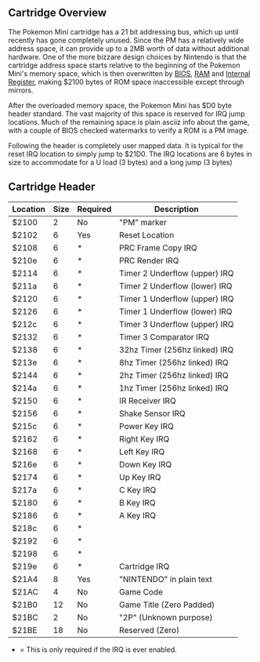 ## Cartridge Overview

The Pokemon Mini cartridge has a 21 bit addressing bus, which up until
recently has gone completely unused. Since the PM has a relatively wide
address space, it can provide up to a 2MB worth of data without
additional hardware. One of the more bizzare design choices by Nintendo
is that the cartridge address space starts relative to the beginning of
the Pokemon Mini's memory space, which is then overwritten by
[BIOS](PM_Bios.md "wikilink"), [RAM](PM_RAM.md "wikilink") and [Internal
Register](PM_Registers.md "wikilink"), making $2100 bytes of ROM space
inaccessible except through mirrors.

After the overloaded memory space, the Pokemon Mini has $D0 byte header
standard. The vast majority of this space is reserved for IRQ jump
locations. Much of the remaining space is plain asciiz info about the
game, with a couple of BIOS checked watermarks to verify a ROM is a PM
image.

Following the header is completely user mapped data. It is typical for
the reset IRQ location to simply jump to $21D0. The IRQ locations are 6
bytes in size to accommodate for a U load (3 bytes) and a long jump (3
bytes)

## Cartridge Header

| Location | Size | Required | Description                   |
| -------- | ---- | -------- | ----------------------------- |
| $2100    | 2    | No       | "PM" marker                   |
| $2102    | 6    | Yes      | Reset Location                |
| $2108    | 6    | \*       | PRC Frame Copy IRQ            |
| $210e    | 6    | \*       | PRC Render IRQ                |
| $2114    | 6    | \*       | Timer 2 Underflow (upper) IRQ |
| $211a    | 6    | \*       | Timer 2 Underflow (lower) IRQ |
| $2120    | 6    | \*       | Timer 1 Underflow (upper) IRQ |
| $2126    | 6    | \*       | Timer 1 Underflow (lower) IRQ |
| $212c    | 6    | \*       | Timer 3 Underflow (upper) IRQ |
| $2132    | 6    | \*       | Timer 3 Comparator IRQ        |
| $2138    | 6    | \*       | 32hz Timer (256hz linked) IRQ |
| $213e    | 6    | \*       | 8hz Timer (256hz linked) IRQ  |
| $2144    | 6    | \*       | 2hz Timer (256hz linked) IRQ  |
| $214a    | 6    | \*       | 1hz Timer (256hz linked) IRQ  |
| $2150    | 6    | \*       | IR Receiver IRQ               |
| $2156    | 6    | \*       | Shake Sensor IRQ              |
| $215c    | 6    | \*       | Power Key IRQ                 |
| $2162    | 6    | \*       | Right Key IRQ                 |
| $2168    | 6    | \*       | Left Key IRQ                  |
| $216e    | 6    | \*       | Down Key IRQ                  |
| $2174    | 6    | \*       | Up Key IRQ                    |
| $217a    | 6    | \*       | C Key IRQ                     |
| $2180    | 6    | \*       | B Key IRQ                     |
| $2186    | 6    | \*       | A Key IRQ                     |
| $218c    | 6    | \*       |                               |
| $2192    | 6    | \*       |                               |
| $2198    | 6    | \*       |                               |
| $219e    | 6    | \*       | Cartridge IRQ                 |
| $21A4    | 8    | Yes      | "NINTENDO" in plain text      |
| $21AC    | 4    | No       | Game Code                     |
| $21B0    | 12   | No       | Game Title (Zero Padded)      |
| $21BC    | 2    | No       | "2P" (Unknown purpose)        |
| $21BE    | 18   | No       | Reserved (Zero)               |

  - \= This is only required if the IRQ is ever enabled.